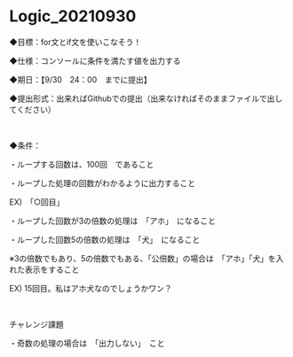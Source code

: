 # Logic_20210930

<p>◆目標：for文とif文を使いこなそう！</p>
<p>◆仕様：コンソールに条件を満たす値を出力する</p>
<p>◆期日：【9/30　24：00　までに提出】</p>
<p>◆提出形式：出来ればGithubでの提出（出来なければそのままファイルで出してください）</p>
<br>
<p>◆条件：</p>
<p>・ループする回数は、100回　であること</p>
<p>・ループした処理の回数がわかるように出力すること</p>
<p>EX)　「○回目」</p>
<p>・ループした回数が3の倍数の処理は　「アホ」　になること</p>
<p>・ループした回数5の倍数の処理は　「犬」　になること</p>
<p>※3の倍数でもあり、5の倍数でもある、「公倍数」の場合は　「アホ」「犬」を入れた表示をすること</p>
<p>EX) 15回目。私はアホ犬なのでしょうかワン？</p>
<br>
<p>チャレンジ課題</p>
<p>・奇数の処理の場合は　「出力しない」　こと</p>
